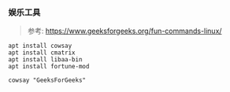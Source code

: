 
### 娱乐工具
> 参考: https://www.geeksforgeeks.org/fun-commands-linux/

    apt install cowsay
    apt install cmatrix
    apt install libaa-bin
    apt install fortune-mod

    cowsay "GeeksForGeeks"
